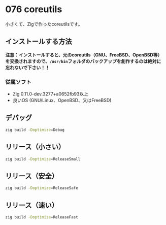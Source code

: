 # 076 coreutils
小さくて、Zigで作ったcoreutilsです。

## インストールする方法
**注意：インストールすると、元のcoreutils（GNU、FreeBSD、OpenBSD等）を交換されますので、`/usr/bin`フォルダのバックアップを創作するのは絶対に忘れないで下さい！！**

### 従属ソフト

* Zig 0.11.0-dev.3277+a0652fb93以上
* 良いOS (GNU/Linux、OpenBSD、又はFreeBSD)

## デバッグ

```sh
zig build -Doptimize=Debug
```

## リリース（小さい）

```sh
zig build -Doptimize=ReleaseSmall
```

## リリース（安全）

```sh
zig build -Doptimize=ReleaseSafe
```

## リリース（速い）

```sh
zig build -Doptimize=ReleaseFast
```
